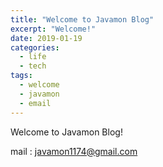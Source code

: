 ```yaml
---
title: "Welcome to Javamon Blog"
excerpt: "Welcome!"
date: 2019-01-19
categories:
  - life
  - tech
tags:
  - welcome
  - javamon
  - email
---
```


Welcome to Javamon Blog!

mail : javamon1174@gmail.com